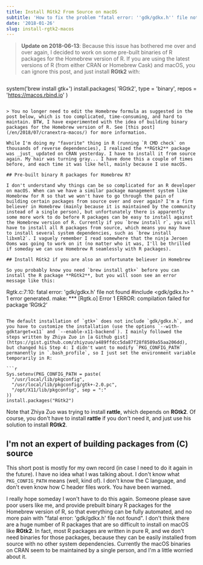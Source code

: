 ```yaml
---
title: Install RGtk2 From Source on macOS
subtitle: 'How to fix the problem "fatal error: ''gdk/gdkx.h'' file not found"'
date: '2018-01-26'
slug: install-rgtk2-macos
---
```


> **Update on 2018-06-13**: Because this issue has bothered me over and over again, I decided to work on some pre-built binaries of R packages for the Homebrew version of R. If you are using the latest versions of R (from either CRAN or Homebrew Cask) and macOS, you can ignore this post, and just install **RGtk2** with:

> ```r
system('brew install gtk+')
install.packages(
  'RGtk2', type = 'binary',
  repos = 'https://macos.rbind.io'
)
```

> You no longer need to edit the Homebrew formula as suggested in the post below, which is too complicated, time-consuming, and hard to maintain. BTW, I have experimented with the idea of building binary packages for the Homebrew version of R. See [this post](/en/2018/07/cranextra-macos/) for more information.

While I'm doing my "favorite" thing in R (running `R CMD check` on thousands of reverse dependencies), I realized the **RGtk2** package was _just_ updated on CRAN yesterday. I have to install it from source again. My hair was turning gray... I have done this a couple of times before, and each time it was like hell, mainly because I use macOS.

## Pre-built binary R packages for Homebrew R?

I don't understand why things can be so complicated for an R developer on macOS. When can we have a similar package management system like Homebrew for R so that we won't have to go through the pain of building certain packages from source over and over again? I'm a firm believer in Homebrew (mainly because it is maintained by the community instead of a single person), but unfortunately there is apparently some more work to do before R packages can be easy to install against the Homebrew version of R. Currently if you `brew install r`, you will have to install all R packages from source, which means you may have to install several system dependencies, such as `brew install libxml2`. I vaguely remember I read somewhere that the ninja Jeroen Ooms was going to work on it (no matter who it was, I'll be thrilled if someday we can use Homebrew R seamlessly with R packages).

## Install RGtk2 if you are also an unfortunate believer in Homebrew

So you probably know you need `brew install gtk+` before you can install the R package **RGtk2**, but you will soon see an error message like this:

```
Rgtk.c:7:10: fatal error: 'gdk/gdkx.h' file not found
#include <gdk/gdkx.h>
^
1 error generated.
make: *** [Rgtk.o] Error 1
ERROR: compilation failed for package ‘RGtk2’
```

The default installation of `gtk+` does not include `gdk/gdkx.h`, and you have to customize the installation (use the options `--with-gdktarget=x11` and `--enable-x11-backend`). I mainly followed the steps written by Zhiya Zuo in [a Github gist](https://gist.github.com/zhiyzuo/a489ffdcc5da87f28f8589a55aa206dd), but changed his Step 4: I didn't want to modify `PKG_CONFIG_PATH` permanently in `.bash_profile`, so I just set the environment variable temporarily in R:

```r
Sys.setenv(PKG_CONFIG_PATH = paste(
  "/usr/local/lib/pkgconfig",
  "/usr/local/lib/pkgconfig/gtk+-2.0.pc",
  "/opt/X11/lib/pkgconfig", sep = ":"
))
install.packages("RGtk2")
```

Note that Zhiya Zuo was trying to install **rattle**, which depends on **RGtk2**. Of
course, you don't have to install **rattle** if you don't need it, and just use his solution to install **RGtk2**.

## I'm not an expert of building packages from \(C) source

This short post is mostly for my own record (in case I need to do it again in the future). I have no idea what I was talking about. I don't know what `PKG_CONFIG_PATH` means (well, kind of). I don't know the C language, and don't even know how C header files work. You have been warned.

I really hope someday I won't have to do this again. Someone please save poor users like me, and provide prebuilt binary R packages for the Homebrew version of R, so that everything can be fully automated, and no more pain with "fatal error: 'gdk/gdkx.h' file not found". I don't think there are a huge number of R packages that are so difficult to install on macOS like **RGtk2**. In fact, most R packages are written in pure R, and we don't need binaries for those packages, because they can be easily installed from source with no other system dependencies. Currently the macOS binaries on CRAN seem to be maintained by a single person, and I'm a little worried about it.
